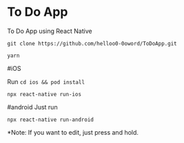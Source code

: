 # To Do App
To Do App using React Native

`git clone https://github.com/helloo0-0oword/ToDoApp.git`

`yarn`

#iOS

Run
`cd ios && pod install`

`npx react-native run-ios`

#android
Just run

`npx react-native run-android`

*Note: If you want to edit, just press and hold.

